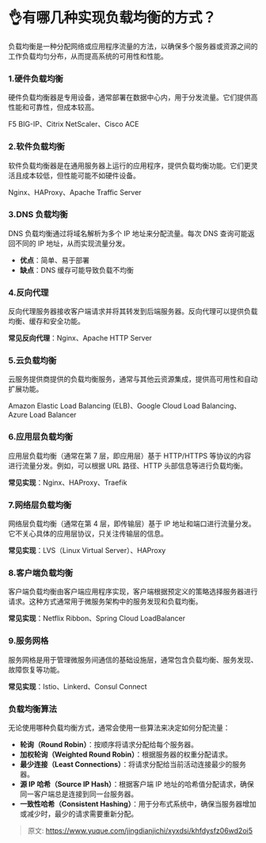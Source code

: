 # 👌有哪几种实现负载均衡的方式？

负载均衡是一种分配网络或应用程序流量的方法，以确保多个服务器或资源之间的工作负载均匀分布，从而提高系统的可用性和性能。

### 1.**硬件负载均衡**
硬件负载均衡器是专用设备，通常部署在数据中心内，用于分发流量。它们提供高性能和可靠性，但成本较高。

F5 BIG-IP、Citrix NetScaler、Cisco ACE

### 2.**软件负载均衡**
软件负载均衡器是在通用服务器上运行的应用程序，提供负载均衡功能。它们更灵活且成本较低，但性能可能不如硬件设备。

Nginx、HAProxy、Apache Traffic Server

### 3.**DNS 负载均衡**
DNS 负载均衡通过将域名解析为多个 IP 地址来分配流量。每次 DNS 查询可能返回不同的 IP 地址，从而实现流量分发。

+ **优点**：简单、易于部署
+ **缺点**：DNS 缓存可能导致负载不均衡

### 4.**反向代理**
反向代理服务器接收客户端请求并将其转发到后端服务器。反向代理可以提供负载均衡、缓存和安全功能。

**常见反向代理**：Nginx、Apache HTTP Server

### 5.**云负载均衡**
云服务提供商提供的负载均衡服务，通常与其他云资源集成，提供高可用性和自动扩展功能。

Amazon Elastic Load Balancing (ELB)、Google Cloud Load Balancing、Azure Load Balancer

### 6.**应用层负载均衡**
应用层负载均衡（通常在第 7 层，即应用层）基于 HTTP/HTTPS 等协议的内容进行流量分发。例如，可以根据 URL 路径、HTTP 头部信息等进行负载均衡。

**常见实现**：Nginx、HAProxy、Traefik

### 7.**网络层负载均衡**
网络层负载均衡（通常在第 4 层，即传输层）基于 IP 地址和端口进行流量分发。它不关心具体的应用层协议，只关注传输层的信息。

**常见实现**：LVS（Linux Virtual Server）、HAProxy

### 8.**客户端负载均衡**
客户端负载均衡由客户端应用程序实现，客户端根据预定义的策略选择服务器进行请求。这种方式通常用于微服务架构中的服务发现和负载均衡。

**常见实现**：Netflix Ribbon、Spring Cloud LoadBalancer

### 9.**服务网格**
服务网格是用于管理微服务间通信的基础设施层，通常包含负载均衡、服务发现、故障恢复等功能。

**常见实现**：Istio、Linkerd、Consul Connect

### 负载均衡算法
无论使用哪种负载均衡方式，通常会使用一些算法来决定如何分配流量：

+ **轮询（Round Robin）**：按顺序将请求分配给每个服务器。
+ **加权轮询（Weighted Round Robin）**：根据服务器的权重分配请求。
+ **最少连接（Least Connections）**：将请求分配给当前活动连接最少的服务器。
+ **源 IP 哈希（Source IP Hash）**：根据客户端 IP 地址的哈希值分配请求，确保同一客户端总是连接到同一台服务器。
+ **一致性哈希（Consistent Hashing）**：用于分布式系统中，确保当服务器增加或减少时，最少的请求需要重新分配。



> 原文: <https://www.yuque.com/jingdianjichi/xyxdsi/khfdysfz06wd2oi5>